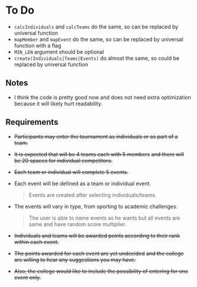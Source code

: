 # To Do

- `calcIndividuals` and `calcTeams` do the same, so can be replaced by universal function
- `mapMember` and `mapEvent` do the same, so can be replaced by universal function with a flag
- `MIN_LEN` argument should be optional
- `create(Individuals|Teams|Events)` do almost the same, so could be replaced by universal function

## Notes

- I think the code is pretty good now and does not need extra optimization
  because it will likely hurt readability.

## Requirements

- ~~Participants may enter the tournament as individuals or as part of a team.~~
- ~~It is expected that will be 4 teams each with 5 members~~
  ~~and there will be 20 spaces for individual competitors.~~
- ~~Each team or individual will complete 5 events.~~

- Each event will be defined as a team or individual event.

  > Events are created after selecting individuals/teams.

- The events will vary in type, from sporting to academic challenges.

  > The user is able to name events as he wants but all events are same
  > and have random score multiplier.

- ~~Individuals and teams will be awarded points according to their rank within each event.~~
- ~~The points awarded for each event are yet undecided~~
  ~~and the college are willing to hear any suggestions you may have.~~
- ~~Also, the college would like to include the possibility of entering for one event only.~~
